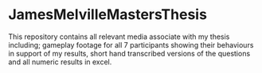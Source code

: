 # JamesMelvilleMastersThesis
This repository contains all relevant media associate with my thesis including; gameplay footage for all 7 participants showing their behaviours in support of my results, short hand transcribed versions of the questions and all numeric results in excel.  
